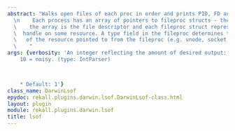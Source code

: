 ```yaml
---
abstract: "Walks open files of each proc in order and prints PID, FD and the handle.\n\
  \n    Each process has an array of pointers to fileproc structs - the offset into\n\
  \    the array is the file descriptor and each fileproc struct represents a\n  \
  \  handle on some resource. A type field in the fileproc determines the type\n \
  \   of the resource pointed to from the fileproc (e.g. vnode, socket, pipe...).\n\
  \    "
args: {verbosity: 'An integer reflecting the amount of desired output: 0 = quiet,
    10 = noisy. (type: IntParser)



    * Default: 1'}
class_name: DarwinLsof
epydoc: rekall.plugins.darwin.lsof.DarwinLsof-class.html
layout: plugin
module: rekall.plugins.darwin.lsof
title: lsof
---
```

